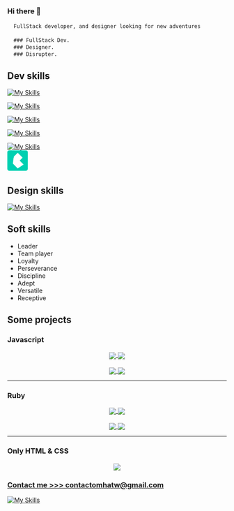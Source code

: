 ### Hi there 👋     
      FullStack developer, and designer looking for new adventures
        
      ### FullStack Dev.
      ### Designer.
      ### Disrupter.

## Dev skills
[![My Skills](https://skillicons.dev/icons?i=js,ts,react,next)](https://skillicons.dev)

[![My Skills](https://skillicons.dev/icons?i=vercel,vite,firebase)](https://skillicons.dev)

[![My Skills](https://skillicons.dev/icons?i=ruby,rails,postgres)](https://skillicons.dev)  

[![My Skills](https://skillicons.dev/icons?i=html,css,sass,bootstrap,tailwind)](https://skillicons.dev)  

[![My Skills](https://skillicons.dev/icons?i=git,github,linux,bash)](https://skillicons.dev)  
<img src="./assets/bulma.png" style="width:47px"></img>
## Design skills
[![My Skills](https://skillicons.dev/icons?i=ae,ai,ps,pr,figma)](https://skillicons.dev)
## Soft skills

- Leader
- Team player
- Loyalty
- Perseverance
- Discipline
- Adept
- Versatile
- Receptive

## Some projects
### Javascript
<div align="center">
<a href="https://github.com/mhatw/organizable">
  <img align="center" src="https://github-readme-stats.vercel.app/api/pin/?username=mhatw&repo=organizable" />
</a>
 <a href="https://github.com/mhatw/contacts">
  <img align="center" src="https://github-readme-stats.vercel.app/api/pin/?username=mhatw&repo=contacts" />
</a>

</div>

<br>

<div align="center">
 <a href="https://github.com/mhatw/todoList-js">
  <img align="center" src="https://github-readme-stats.vercel.app/api/pin/?username=mhatw&repo=todoList-js" />
</a>
<a href="https://github.com/mhatw/codeEditor">
  <img align="center" src="https://github-readme-stats.vercel.app/api/pin/?username=mhatw&repo=codeEditor" />
</a>

</div>

---

### Ruby
<div align="center">
<a href="https://github.com/mhatw/CLIvia-generator">
  <img align="center" src="https://github-readme-stats.vercel.app/api/pin/?username=mhatw&repo=CLIvia-generator" />
</a>
<a href="https://github.com/mhatw/Expensable-CLI">
  <img align="center" src="https://github-readme-stats.vercel.app/api/pin/?username=mhatw&repo=Expensable-CLI" />
</a>
</div>

<br>

<div align="center">
<a href="https://github.com/mhatw/CLIn-Boards">
  <img align="center" src="https://github-readme-stats.vercel.app/api/pin/?username=mhatw&repo=CLIn-Boards" />
</a>
  <a href="https://github.com/mhatw/Pokemon-Ruby">
  <img align="center" src="https://github-readme-stats.vercel.app/api/pin/?username=mhatw&repo=Pokemon-Ruby" />
</a>
</div>

---

### Only HTML & CSS
<div align="center">
<a href="https://github.com/mhatw/Blog-website">
  <img align="center" src="https://github-readme-stats.vercel.app/api/pin/?username=mhatw&repo=Blog-website" />
<!-- </a>|
<a href="https://github.com/mhatw/Expensable-CLI">
  <img align="center" src="https://github-readme-stats.vercel.app/api/pin/?username=mhatw&repo=Expensable-CLI" />
</a> -->
</div>
<!-- 
<br>

<div align="center">
<a href="https://github.com/mhatw/CLIn-Boards">
  <img align="center" src="https://github-readme-stats.vercel.app/api/pin/?username=mhatw&repo=CLIn-Boards" />
</a>|
  <a href="https://github.com/mhatw/Pokemon-Ruby">
  <img align="center" src="https://github-readme-stats.vercel.app/api/pin/?username=mhatw&repo=Pokemon-Ruby" />
</a> -->
</div>

### Contact me >>> contactomhatw@gmail.com
[![My Skills](https://skillicons.dev/icons?i=linkedin)](https://www.linkedin.com/in/mhatw/)   

